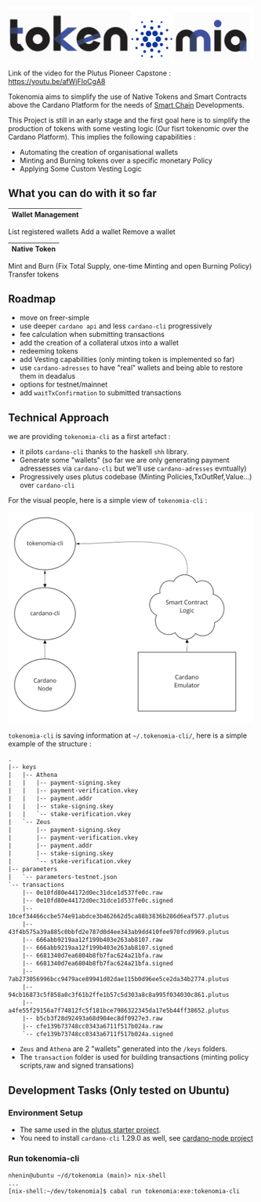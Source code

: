 
<img src="./tokenomia-logo.png" width="500"  />

Link of the video for the Plutus Pioneer Capstone : https://youtu.be/afWjFIoCgA8

Tokenomia aims to simplify the use of Native Tokens and Smart Contracts above the Cardano Platform for the needs of [Smart Chain](https://smart-chain.fr/en/) Developments.

This Project is still in an early stage and the first goal here is to simplify the production of tokens with some vesting logic (Our fisrt tokenomic over the Cardano Platform). This implies the following capabilities : 
- Automating the creation of organisational wallets
- Minting and Burning tokens over a specific monetary Policy
- Applying Some Custom Vesting Logic   

## What you can do with it so far

|Wallet Management 
---------- | 
List registered wallets
Add a wallet
Remove a wallet 

|Native Token
---------- | 
Mint and Burn (Fix Total Supply, one-time Minting and open Burning Policy) 
Transfer tokens

## Roadmap 
- move on freer-simple
- use deeper `cardano api` and less `cardano-cli` progressively 
- fee calculation when submitting transactions
- add the creation of a collateral utxos into a wallet
- redeeming tokens
- add Vesting capabilities (only minting token is implemented so far)
- use `cardano-adresses` to have "real" wallets and being able to restore them in deadalus
- options for testnet/mainnet 
- add `waitTxConfirmation` to submitted transactions 

## Technical Approach 

we are providing `tokenomia-cli` as a first artefact :
- it pilots `cardano-cli` thanks to the haskell `shh` library. 
- Generate some "wallets" (so far we are only generating payment adressesses via `cardano-cli` but we'll use `cardano-adresses` evntually)
- Progressively uses plutus codebase (Minting Policies,TxOutRef,Value...) over `cardano-cli`

For the visual people, here is a simple view of `tokenomia-cli` :

<img src="./schema.png" width="500"  />


`tokenomia-cli` is saving information at `~/.tokenomia-cli/`, here is a simple example of the structure : 

```shell
.
|-- keys
|   |-- Athena
|   |   |-- payment-signing.skey
|   |   |-- payment-verification.vkey
|   |   |-- payment.addr
|   |   |-- stake-signing.skey
|   |   `-- stake-verification.vkey
|   `-- Zeus
|       |-- payment-signing.skey
|       |-- payment-verification.vkey
|       |-- payment.addr
|       |-- stake-signing.skey
|       `-- stake-verification.vkey
|-- parameters
|   `-- parameters-testnet.json
`-- transactions
    |-- 0e10fd80e44172d0ec31dce1d537fe0c.raw
    |-- 0e10fd80e44172d0ec31dce1d537fe0c.signed
    |-- 10cef34466ccbe574e91abdce3b462662d5ca88b3836b286d6eaf577.plutus
    |-- 43f4b575a39a885c0bbfd2e787d0d4ee343ab9dd410fee970fcd9969.plutus
    |-- 666abb9219aa12f199b403e263ab8107.raw
    |-- 666abb9219aa12f199b403e263ab8107.signed
    |-- 6681340d7ea6804b8fb7fac624a21bfa.raw
    |-- 6681340d7ea6804b8fb7fac624a21bfa.signed
    |-- 7ab273056996bcc9479ace89941d02dae115b0d96ee5ce2da34b2774.plutus
    |-- 94cb16873c5f858a0c3f61b2ffe1b57c5d303a8c8a995f034030c861.plutus
    |-- a4fe55f29156a7f74812fc5f181bce7986322345da17e5b44ff38652.plutus
    |-- b5cb3f28d92493a68d904ec8df0927e3.raw
    |-- cfe139b73748cc0343a6711f517b024a.raw
    `-- cfe139b73748cc0343a6711f517b024a.signed

```
- `Zeus` and `Athena` are 2 "wallets" generated into the `/keys` folders.
- The `transaction` folder is used for building transactions (minting policy scripts,raw and signed transations)

## Development Tasks (Only tested on Ubuntu)

### Environment Setup

- The same used in the  [plutus starter project](https://github.com/input-output-hk/plutus-starter).
- You need to install `cardano-cli` 1.29.0  as well, see [cardano-node project](https://github.com/input-output-hk/cardano-node)  

### Run tokenomia-cli

```shell
nhenin@ubuntu ~/d/tokenomia (main)> nix-shell 
...
[nix-shell:~/dev/tokenomia]$ cabal run tokenomia:exe:tokenomia-cli
```


